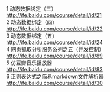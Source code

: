 1 动态数据绑定（三）<br>
http://ife.baidu.com/course/detail/id/21<br>
2 动态数据绑定（四）<br>
http://ife.baidu.com/course/detail/id/22<br>
3 动态数据绑定（五）<br>
http://ife.baidu.com/course/detail/id/24<br>
4 网页抓取分析服务系列之五（并发控制）<br>
http://ife.baidu.com/course/detail/id/89<br>
5 仿豆瓣音乐播放器<br>
http://ife.baidu.com/course/detail/id/83<br>
6 正则表达式之简易markdown文件解析器<br>
http://ife.baidu.com/course/detail/id/30<br>